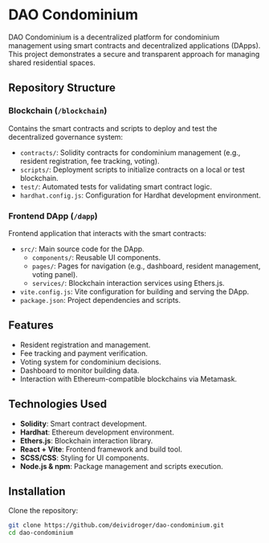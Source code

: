# DAO Condominium

DAO Condominium is a decentralized platform for condominium management using smart contracts and decentralized applications (DApps). This project demonstrates a secure and transparent approach for managing shared residential spaces.

## Repository Structure

### Blockchain (`/blockchain`)
Contains the smart contracts and scripts to deploy and test the decentralized governance system:

- `contracts/`: Solidity contracts for condominium management (e.g., resident registration, fee tracking, voting).
- `scripts/`: Deployment scripts to initialize contracts on a local or test blockchain.
- `test/`: Automated tests for validating smart contract logic.
- `hardhat.config.js`: Configuration for Hardhat development environment.

### Frontend DApp (`/dapp`)
Frontend application that interacts with the smart contracts:

- `src/`: Main source code for the DApp.
  - `components/`: Reusable UI components.
  - `pages/`: Pages for navigation (e.g., dashboard, resident management, voting panel).
  - `services/`: Blockchain interaction services using Ethers.js.
- `vite.config.js`: Vite configuration for building and serving the DApp.
- `package.json`: Project dependencies and scripts.

## Features

- Resident registration and management.
- Fee tracking and payment verification.
- Voting system for condominium decisions.
- Dashboard to monitor building data.
- Interaction with Ethereum-compatible blockchains via Metamask.

## Technologies Used

- **Solidity**: Smart contract development.
- **Hardhat**: Ethereum development environment.
- **Ethers.js**: Blockchain interaction library.
- **React + Vite**: Frontend framework and build tool.
- **SCSS/CSS**: Styling for UI components.
- **Node.js & npm**: Package management and scripts execution.

## Installation

Clone the repository:

```bash
git clone https://github.com/deividroger/dao-condominium.git
cd dao-condominium
